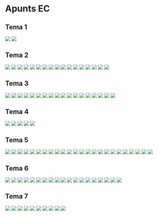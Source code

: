 # Apunts EC
## Tema 1
![](imatges/apuntsEC_43.jpg)
![](imatges/apuntsEC_44.jpg)
## Tema 2
![](imatges/apuntsEC_1.jpg)
![](imatges/apuntsEC_2.jpg)
![](imatges/apuntsEC_3.jpg)
![](imatges/apuntsEC_4.jpg)
![](imatges/apuntsEC_5.jpg)
![](imatges/apuntsEC_6.jpg)
![](imatges/apuntsEC_7.jpg)
![](imatges/apuntsEC_8.jpg)
![](imatges/apuntsEC_9.jpg)
![](imatges/apuntsEC_10.jpg)
![](imatges/apuntsEC_11.jpg)
![](imatges/apuntsEC_12.jpg)
![](imatges/apuntsEC_13.jpg)
![](imatges/apuntsEC_14.jpg)
![](imatges/apuntsEC_15.jpg)
![](imatges/apuntsEC_16.jpg)
![](imatges/apuntsEC_17.jpg)
## Tema 3
![](imatges/apuntsEC_18.jpg)
![](imatges/apuntsEC_19.jpg)
![](imatges/apuntsEC_20.jpg)
![](imatges/apuntsEC_21.jpg)
![](imatges/apuntsEC_22.jpg)
![](imatges/apuntsEC_23.jpg)
![](imatges/apuntsEC_24.jpg)
![](imatges/apuntsEC_25.jpg)
![](imatges/apuntsEC_26.jpg)
![](imatges/apuntsEC_27.jpg)
![](imatges/apuntsEC_28.jpg)
![](imatges/apuntsEC_29.jpg)
![](imatges/apuntsEC_30.jpg)
![](imatges/apuntsEC_31.jpg)
![](imatges/apuntsEC_32.jpg)
![](imatges/apuntsEC_33.jpg)
![](imatges/apuntsEC_34.jpg)
![](imatges/apuntsEC_35.jpg)
## Tema 4
![](imatges/apuntsEC_37.jpg)
![](imatges/apuntsEC_38.jpg)
![](imatges/apuntsEC_39.jpg)
![](imatges/apuntsEC_40.jpg)
![](imatges/apuntsEC_41.jpg)
## Tema 5
![](imatges/apuntsEC_45.jpg)
![](imatges/apuntsEC_46.jpg)
![](imatges/apuntsEC_47.jpg)
![](imatges/apuntsEC_48.jpg)
![](imatges/apuntsEC_49.jpg)
![](imatges/apuntsEC_50.jpg)
![](imatges/apuntsEC_51.jpg)
![](imatges/apuntsEC_52.jpg)
![](imatges/apuntsEC_53.jpg)
![](imatges/apuntsEC_54.jpg)
![](imatges/apuntsEC_55.jpg)
![](imatges/apuntsEC_56.jpg)
![](imatges/apuntsEC_57.jpg)
![](imatges/apuntsEC_58.jpg)
![](imatges/apuntsEC_59.jpg)
![](imatges/apuntsEC_60.jpg)
![](imatges/apuntsEC_61.jpg)
![](imatges/apuntsEC_62.jpg)
![](imatges/apuntsEC_63.jpg)
![](imatges/apuntsEC_64.jpg)
![](imatges/apuntsEC_65.jpg)
![](imatges/apuntsEC_66.jpg)
![](imatges/apuntsEC_67.jpg)
![](imatges/apuntsEC_68.jpg)
## Tema 6
![](imatges/apuntsEC_70.jpg)
![](imatges/apuntsEC_71.jpg)
![](imatges/apuntsEC_72.jpg)
![](imatges/apuntsEC_73.jpg)
![](imatges/apuntsEC_74.jpg)
![](imatges/apuntsEC_75.jpg)
![](imatges/apuntsEC_76.jpg)
![](imatges/apuntsEC_77.jpg)
![](imatges/apuntsEC_78.jpg)
![](imatges/apuntsEC_79.jpg)
![](imatges/apuntsEC_80.jpg)
![](imatges/apuntsEC_81.jpg)
![](imatges/apuntsEC_82.jpg)
![](imatges/apuntsEC_83.jpg)
![](imatges/apuntsEC_84.jpg)
![](imatges/apuntsEC_85.jpg)
![](imatges/apuntsEC_86.jpg)
![](imatges/apuntsEC_87.jpg)
![](imatges/apuntsEC_88.jpg)
## Tema 7
![](imatges/apuntsEC_90.jpg)
![](imatges/apuntsEC_91.jpg)
![](imatges/apuntsEC_92.jpg)
![](imatges/apuntsEC_93.jpg)
![](imatges/apuntsEC_94.jpg)
![](imatges/apuntsEC_95.jpg)
![](imatges/apuntsEC_96.jpg)
![](imatges/apuntsEC_97.jpg)
![](imatges/apuntsEC_98.jpg)
![](imatges/apuntsEC_99.jpg)

